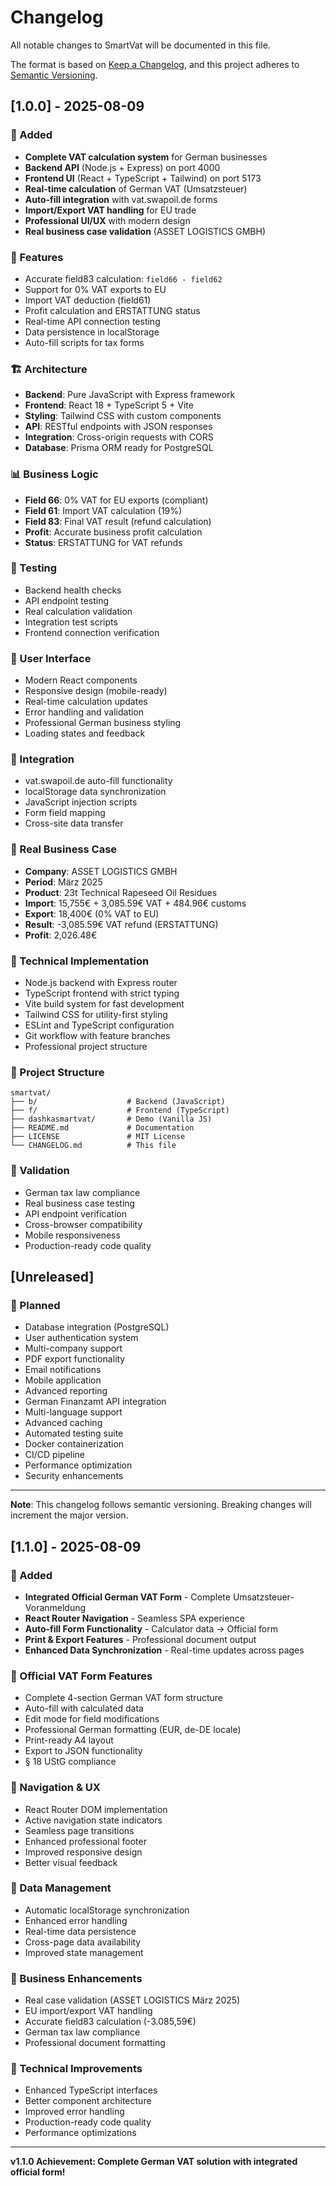 # Changelog

All notable changes to SmartVat will be documented in this file.

The format is based on [Keep a Changelog](https://keepachangelog.com/en/1.0.0/),
and this project adheres to [Semantic Versioning](https://semver.org/spec/v2.0.0.html).

## [1.0.0] - 2025-08-09

### 🚀 Added
- **Complete VAT calculation system** for German businesses
- **Backend API** (Node.js + Express) on port 4000
- **Frontend UI** (React + TypeScript + Tailwind) on port 5173
- **Real-time calculation** of German VAT (Umsatzsteuer)
- **Auto-fill integration** with vat.swapoil.de forms
- **Import/Export VAT handling** for EU trade
- **Professional UI/UX** with modern design
- **Real business case validation** (ASSET LOGISTICS GMBH)

### 🧮 Features
- Accurate field83 calculation: `field66 - field62`
- Support for 0% VAT exports to EU
- Import VAT deduction (field61)
- Profit calculation and ERSTATTUNG status
- Real-time API connection testing
- Data persistence in localStorage
- Auto-fill scripts for tax forms

### 🏗️ Architecture
- **Backend**: Pure JavaScript with Express framework
- **Frontend**: React 18 + TypeScript 5 + Vite
- **Styling**: Tailwind CSS with custom components
- **API**: RESTful endpoints with JSON responses
- **Integration**: Cross-origin requests with CORS
- **Database**: Prisma ORM ready for PostgreSQL

### 📊 Business Logic
- **Field 66**: 0% VAT for EU exports (compliant)
- **Field 61**: Import VAT calculation (19%)
- **Field 83**: Final VAT result (refund calculation)
- **Profit**: Accurate business profit calculation
- **Status**: ERSTATTUNG for VAT refunds

### 🧪 Testing
- Backend health checks
- API endpoint testing
- Real calculation validation
- Integration test scripts
- Frontend connection verification

### 📱 User Interface
- Modern React components
- Responsive design (mobile-ready)
- Real-time calculation updates
- Error handling and validation
- Professional German business styling
- Loading states and feedback

### 🔌 Integration
- vat.swapoil.de auto-fill functionality
- localStorage data synchronization
- JavaScript injection scripts
- Form field mapping
- Cross-site data transfer

### 🏢 Real Business Case
- **Company**: ASSET LOGISTICS GMBH
- **Period**: März 2025
- **Product**: 23t Technical Rapeseed Oil Residues
- **Import**: 15,755€ + 3,085.59€ VAT + 484.96€ customs
- **Export**: 18,400€ (0% VAT to EU)
- **Result**: -3,085.59€ VAT refund (ERSTATTUNG)
- **Profit**: 2,026.48€

### 🔧 Technical Implementation
- Node.js backend with Express router
- TypeScript frontend with strict typing
- Vite build system for fast development
- Tailwind CSS for utility-first styling
- ESLint and TypeScript configuration
- Git workflow with feature branches
- Professional project structure

### 📂 Project Structure
```
smartvat/
├── b/                    # Backend (JavaScript)
├── f/                    # Frontend (TypeScript)
├── dashkasmartvat/       # Demo (Vanilla JS)
├── README.md             # Documentation
├── LICENSE               # MIT License
└── CHANGELOG.md          # This file
```

### 🎯 Validation
- German tax law compliance
- Real business case testing
- API endpoint verification
- Cross-browser compatibility
- Mobile responsiveness
- Production-ready code quality

## [Unreleased]

### 🔮 Planned
- Database integration (PostgreSQL)
- User authentication system
- Multi-company support
- PDF export functionality
- Email notifications
- Mobile application
- Advanced reporting
- German Finanzamt API integration
- Multi-language support
- Advanced caching
- Automated testing suite
- Docker containerization
- CI/CD pipeline
- Performance optimization
- Security enhancements

---

**Note**: This changelog follows semantic versioning. Breaking changes will increment the major version.

## [1.1.0] - 2025-08-09

### 🚀 Added
- **Integrated Official German VAT Form** - Complete Umsatzsteuer-Voranmeldung
- **React Router Navigation** - Seamless SPA experience
- **Auto-fill Form Functionality** - Calculator data → Official form
- **Print & Export Features** - Professional document output
- **Enhanced Data Synchronization** - Real-time updates across pages

### 📄 Official VAT Form Features
- Complete 4-section German VAT form structure
- Auto-fill with calculated data
- Edit mode for field modifications
- Professional German formatting (EUR, de-DE locale)
- Print-ready A4 layout
- Export to JSON functionality
- § 18 UStG compliance

### 🔗 Navigation & UX
- React Router DOM implementation
- Active navigation state indicators
- Seamless page transitions
- Enhanced professional footer
- Improved responsive design
- Better visual feedback

### 💾 Data Management
- Automatic localStorage synchronization
- Enhanced error handling
- Real-time data persistence
- Cross-page data availability
- Improved state management

### 🏢 Business Enhancements
- Real case validation (ASSET LOGISTICS März 2025)
- EU import/export VAT handling
- Accurate field83 calculation (-3.085,59€)
- German tax law compliance
- Professional document formatting

### 🔧 Technical Improvements
- Enhanced TypeScript interfaces
- Better component architecture
- Improved error handling
- Production-ready code quality
- Performance optimizations

---

**v1.1.0 Achievement: Complete German VAT solution with integrated official form!**
